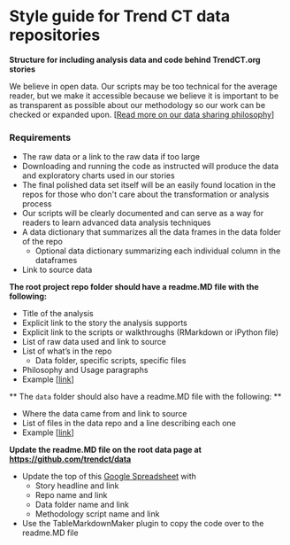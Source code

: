 # Style guide for Trend CT data repositories

**Structure for including analysis data and code behind TrendCT.org stories**

We believe in open data. Our scripts may be too technical for the average reader, but we make it accessible because we believe it is important to be as transparent as possible about our methodology so our work can be checked or expanded upon. [[Read more on our data sharing philosophy](https://github.com/trendct/data)]

### Requirements
* The raw data or a link to the raw data if too large
*  Downloading and running the code as instructed will produce the data and exploratory charts used in our stories
* The final polished data set itself will be an easily found location in the repos for those who don't care about the transformation or analysis process
* Our scripts will be clearly documented and can serve as a way for readers to learn advanced data analysis techniques
* A data dictionary that summarizes all the data frames in the data folder of the repo
  * Optional data dictionary summarizing each individual column in the dataframes
* Link to source data

**The root project repo folder should have a readme.MD file with the following:**

* Title of the analysis
* Explicit link to the story the analysis supports
* Explicit link to the scripts or walkthroughs (RMarkdown or iPython file) 
* List of raw data used and link to source
* List of what’s in the repo
  * Data folder, specific scripts, specific files
* Philosophy and Usage paragraphs
* Example [[link](https://github.com/trendct/data/tree/master/2016/06/hiv_ct)]

** The `data` folder should also have a readme.MD file with the following: **

* Where the data came from and link to source
* List of files in the data repo and a line describing each one
* Example [[link](https://github.com/trendct/data/tree/master/2016/06/hiv_ct/data)]

**Update the readme.MD file on the root data page at https://github.com/trendct/data**

* Update the top of this [Google Spreadsheet](https://docs.google.com/spreadsheets/u/1/d/12OOSO9-cJyqGZ-jM8xmBRZloartq0-Wjn4StYOp7C_Y/edit) with
  * Story headline and link
  * Repo name and link
  * Data folder name and link
  * Methodology script name and link
* Use the TableMarkdownMaker plugin to copy the code over to the readme.MD file